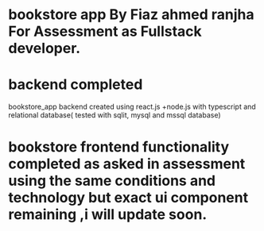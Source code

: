 # bookstore app By Fiaz ahmed ranjha For Assessment as Fullstack developer.
# backend completed
bookstore_app backend  created using react.js +node.js with typescript and relational database( tested with sqlit, mysql and mssql database)
# bookstore frontend functionality completed as asked in assessment using the same conditions and technology but exact ui component remaining ,i will update soon.

